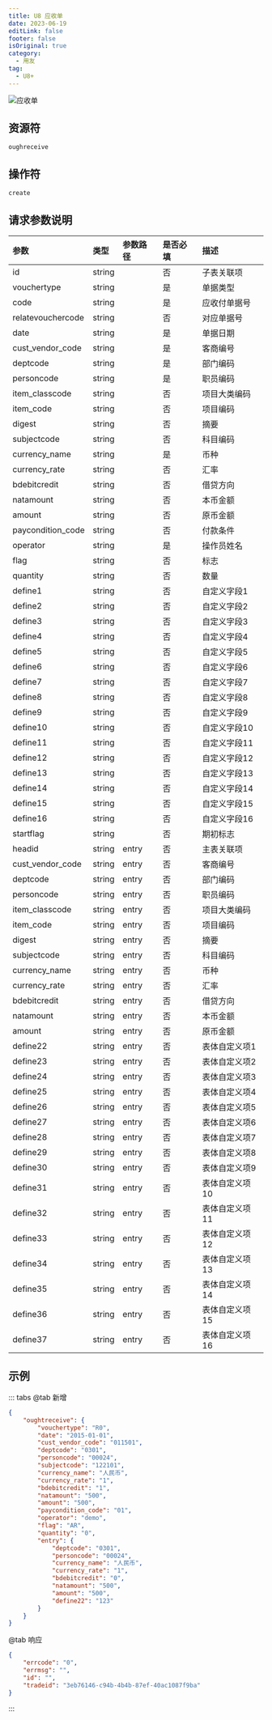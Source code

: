 ```yaml
---
title: U8 应收单
date: 2023-06-19
editLink: false
footer: false
isOriginal: true
category:
  - 用友
tag:
  - U8+
---
```


![应收单](https://nas.ilyl.life:8092/yonyou/u8/ar/oughreceive.gif)

## 资源符

`oughreceive`
  
## 操作符

`create`

## 请求参数说明

|参数|类型|参数路径|是否必填|描述|
|:-|:-|:-|:-|:-|
|id|string||否|子表关联项|
|vouchertype|string||是|单据类型|
|code|string||是|应收付单据号|
|relatevouchercode|string||否|对应单据号|
|date|string||是|单据日期|
|cust_vendor_code|string||是|客商编号|
|deptcode|string||是|部门编码|
|personcode|string||是|职员编码|
|item_classcode|string||否|项目大类编码|
|item_code|string||否|项目编码|
|digest|string||否|摘要|
|subjectcode|string||否|科目编码|
|currency_name|string||是|币种|
|currency_rate|string||否|汇率|
|bdebitcredit|string||否|借贷方向|
|natamount|string||否|本币金额|
|amount|string||否|原币金额|
|paycondition_code|string||否|付款条件|
|operator|string||是|操作员姓名|
|flag|string||否|标志|
|quantity|string||否|数量|
|define1|string||否|自定义字段1|
|define2|string||否|自定义字段2|
|define3|string||否|自定义字段3|
|define4|string||否|自定义字段4|
|define5|string||否|自定义字段5|
|define6|string||否|自定义字段6|
|define7|string||否|自定义字段7|
|define8|string||否|自定义字段8|
|define9|string||否|自定义字段9|
|define10|string||否|自定义字段10|
|define11|string||否|自定义字段11|
|define12|string||否|自定义字段12|
|define13|string||否|自定义字段13|
|define14|string||否|自定义字段14|
|define15|string||否|自定义字段15|
|define16|string||否|自定义字段16|
|startflag|string||否|期初标志|
|headid|string|entry|否|主表关联项|
|cust_vendor_code|string|entry|否|客商编号|
|deptcode|string|entry|否|部门编码|
|personcode|string|entry|否|职员编码|
|item_classcode|string|entry|否|项目大类编码|
|item_code|string|entry|否|项目编码|
|digest|string|entry|否|摘要|
|subjectcode|string|entry|否|科目编码|
|currency_name|string|entry|否|币种|
|currency_rate|string|entry|否|汇率|
|bdebitcredit|string|entry|否|借贷方向|
|natamount|string|entry|否|本币金额|
|amount|string|entry|否|原币金额|
|define22|string|entry|否|表体自定义项1|
|define23|string|entry|否|表体自定义项2|
|define24|string|entry|否|表体自定义项3|
|define25|string|entry|否|表体自定义项4|
|define26|string|entry|否|表体自定义项5|
|define27|string|entry|否|表体自定义项6|
|define28|string|entry|否|表体自定义项7|
|define29|string|entry|否|表体自定义项8|
|define30|string|entry|否|表体自定义项9|
|define31|string|entry|否|表体自定义项10|
|define32|string|entry|否|表体自定义项11|
|define33|string|entry|否|表体自定义项12|
|define34|string|entry|否|表体自定义项13|
|define35|string|entry|否|表体自定义项14|
|define36|string|entry|否|表体自定义项15|
|define37|string|entry|否|表体自定义项16|

## 示例

::: tabs
@tab 新增

```json
{
    "oughtreceive": {
        "vouchertype": "R0",
        "date": "2015-01-01",
        "cust_vendor_code": "011501",
        "deptcode": "0301",
        "personcode": "00024",
        "subjectcode": "122101",
        "currency_name": "人民币",
        "currency_rate": "1",
        "bdebitcredit": "1",
        "natamount": "500",
        "amount": "500",
        "paycondition_code": "01",
        "operator": "demo",
        "flag": "AR",
        "quantity": "0",
        "entry": {
            "deptcode": "0301",
            "personcode": "00024",
            "currency_name": "人民币",
            "currency_rate": "1",
            "bdebitcredit": "0",
            "natamount": "500",
            "amount": "500",
            "define22": "123"
        }
    }
}
```

@tab 响应

```json
{
    "errcode": "0",
    "errmsg": "",
    "id": "",
    "tradeid": "3eb76146-c94b-4b4b-87ef-40ac1087f9ba"
}
```

:::
